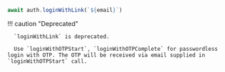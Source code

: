 ```js
await auth.loginWithLink(`${email}`)
```

!!! caution "Deprecated"

      `loginWithLink` is deprecated.

      Use `loginWithOTPStart`, `loginWithOTPComplete` for passwordless login with OTP. The OTP will be received via email supplied in `loginWithOTPStart` call.

